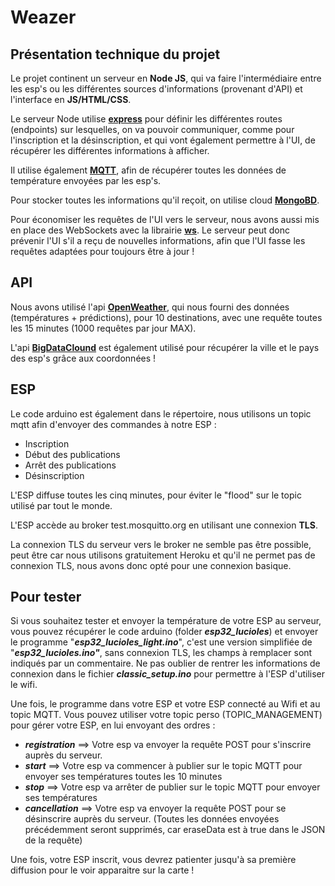 # Weazer
## Présentation technique du projet
Le projet continent un serveur en **Node JS**, qui va faire l'intermédiaire entre les esp's ou les différentes sources d'informations (provenant d'API) et l'interface en **JS/HTML/CSS**.

Le serveur Node utilise [**express**](https://expressjs.com/) pour définir les différentes routes (endpoints) sur lesquelles, on va pouvoir communiquer, comme pour l'inscription et la désinscription, et qui vont également permettre à l'UI, de récupérer les différentes informations à afficher.

Il utilise également [**MQTT**](https://mqtt.org/), afin de récupérer toutes les données de température envoyées par les esp's.

Pour stocker toutes les informations qu'il reçoit, on utilise cloud [**MongoBD**](https://cloud.mongodb.com/).

Pour économiser les requêtes de l'UI vers le serveur, nous avons aussi mis en place des WebSockets avec la librairie [**ws**](https://github.com/websockets/ws).
Le serveur peut donc prévenir l'UI s'il a reçu de nouvelles informations, afin que l'UI fasse les requêtes adaptées pour toujours être à jour !

## API

Nous avons utilisé l'api [**OpenWeather**](https://openweathermap.org/api), qui nous fourni des données (températures + prédictions), pour 10 destinations, avec une requête toutes les 15 minutes (1000 requêtes par jour MAX).

L'api [**BigDataClound**](https://www.bigdatacloud.com/) est également utilisé pour récupérer la ville et le pays des esp's grâce aux coordonnées !

## ESP

Le code arduino est également dans le répertoire, nous utilisons un topic mqtt afin d'envoyer des commandes à notre ESP :
- Inscription
- Début des publications
- Arrêt des publications
- Désinscription 

L'ESP diffuse toutes les cinq minutes, pour éviter le "flood" sur le topic utilisé par tout le monde.

L'ESP accède au broker test.mosquitto.org en utilisant une connexion **TLS**.

La connexion TLS du serveur vers le broker ne semble pas être possible, peut être car nous utilisons gratuitement Heroku et qu'il ne permet pas de connexion TLS, nous avons donc opté pour une connexion basique.

## Pour tester

Si vous souhaitez tester et envoyer la température de votre ESP au serveur, vous pouvez récupérer le code arduino (folder ***esp32_lucioles***) et envoyer le programme "***esp32_lucioles_light.ino***", c'est une version simplifiée de "***esp32_lucioles.ino"***, sans connexion TLS, les champs à remplacer sont indiqués par un commentaire. 
Ne pas oublier de rentrer les informations de connexion dans le fichier ***classic_setup.ino*** pour permettre à l'ESP d'utiliser le wifi. 

Une fois, le programme dans votre ESP et votre ESP connecté au Wifi et au topic MQTT. Vous pouvez utiliser votre topic perso (TOPIC_MANAGEMENT) pour gérer votre ESP, en lui envoyant des ordres :
* ***registration*** ==> Votre esp va envoyer la requête POST pour s'inscrire auprès du serveur.
* ***start*** ==> Votre esp va commencer à publier sur le topic MQTT pour envoyer ses températures toutes les 10 minutes
* ***stop*** ==> Votre esp va arrêter de publier sur le topic MQTT pour envoyer ses températures
* ***cancellation*** ==> Votre esp va envoyer la requête POST pour se désinscrire auprès du serveur. (Toutes les données envoyées précédemment seront supprimés, car eraseData est à true dans le JSON de la requête)


Une fois, votre ESP inscrit, vous devrez patienter jusqu'à sa première diffusion pour le voir apparaitre sur la carte !